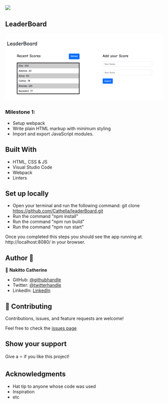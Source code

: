 ![](https://img.shields.io/badge/Microverse-blueviolet)

## LeaderBoard

![screenshot](Screenshot-LeaderBoard.png)

### Milestone 1:
- Setup webpack
- Write plain HTML markup with minimum styling
- Import and export JavaScript modules.

## Built With

- HTML, CSS & JS
- Visual Studio Code
- Webpack
- Linters

## Set up locally

- Open your terminal and run the following command: git clone https://github.com/Cathella/leaderBoard.git
- Run the command "npm install"
- Run the command "npm run build"
- Run the command "npm run start"

Once you completed this steps you should see the app running at: http://localhost:8080/ in your browser.

## Author 👤

👤 **Nakitto Catherine**

- GitHub: [@githubhandle](https://github.com/Cathella)
- Twitter: [@twitterhandle](https://twitter.com/cathella9)
- LinkedIn: [LinkedIn](https://www.linkedin.com/in/nakitto-catherine-2020/)

## 🤝 Contributing

Contributions, issues, and feature requests are welcome!

Feel free to check the [issues page](https://github.com/Cathella//issues)

## Show your support

Give a ⭐️ if you like this project!

## Acknowledgments

- Hat tip to anyone whose code was used
- Inspiration
- etc